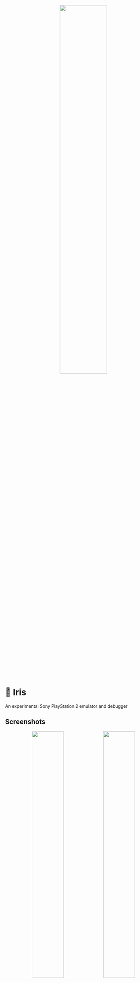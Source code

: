 <div align="center" text-align="center" width="100%">
    <img width="55%" src="https://github.com/user-attachments/assets/d59e2d95-5791-4497-9985-442ca5115ac6">
</div>

# 🐣 Iris
An experimental Sony PlayStation 2 emulator and debugger

## Screenshots
<div align="center" class="grid" markdown>
  <img width="45%" src="https://github.com/user-attachments/assets/39106951-9d45-484f-b4ae-13197305bf06"/>
  <img width="45%" src="https://github.com/user-attachments/assets/e7d24d24-ccac-4239-baba-80d880db35bf"/>
  <img width="45%" src="https://github.com/user-attachments/assets/3d2499fd-304e-4f2c-a1ce-677912f13753"/>
  <img width="45%" src="https://github.com/user-attachments/assets/de37505e-efea-4d3a-94fe-3438b2e9722b"/>
  <img width="45%" src="https://github.com/user-attachments/assets/d97b16fe-f59f-4174-97eb-f4dadf4c4df0"/>
  <img width="45%" src="https://github.com/user-attachments/assets/f061db57-96f3-4fad-94ea-8b023a5875ad"/>
  <img width="45%" src="https://github.com/user-attachments/assets/5ac202f5-eb74-493f-bb35-c6acf752a50b"/>
  <img width="45%" src="https://github.com/user-attachments/assets/099ddda9-4f7f-4d8d-8071-40741bbd3bfc"/>
</div>

## Usage
> [!WARNING]  
> This emulator is under development, it can only run a small number of commercial games

Iris has a graphical user interface and also supports launching from the command line:
```
Usage: iris [OPTION]... <path-to-disc-image>

  -b, --bios               Specify a PlayStation 2 BIOS dump file
      --rom1               Specify a DVD player dump file
      --rom2               Specify a ROM2 dump file
  -d, --boot               Specify a direct kernel boot path
  -i, --disc               Specify a path to a disc image file
  -x, --executable         Specify a path to an ELF executable to be
                             loaded on system startup
      --slot1              Specify a path to a memory card file to
                             be inserted on slot 1
      --slot2              Specify a path to a memory card file to
                             be inserted on slot 2
  -h, --help               Display this help and exit
  -v, --version            Output version information and exit
```

Launching a game or executable through the GUI is also very easy, just go to Iris > Open... and pick a disc image or ELF executable.

## Building
Building the emulator should be pretty straightforward, just recursively clone the repository and follow the steps:

### Linux
```
git clone https://github.com/allkern/iris --recursive
cd iris
./setup-gl3w.sh
make -j8
```

### Windows
```
git clone https://github.com/allkern/iris --recursive
cd iris
./build-deps.ps1
./build-win.ps1
```

### macOS
> [!WARNING]  
> Iris should support macOS but hasn't been fully tested yet
```
git clone https://github.com/allkern/iris --recursive
cd iris
./setup-gl3w.sh
./build.sh
```

## Progress
### Commercial games
Booting a small number of commercial games in-game, and a slightly bigger set of games can boot to the title screen. Most of them do nothing though, an the ones that do usually run way too slow to be playable.

### BIOS
Pretty much all BIOSes I've tried work just fine, even some obscure ones like the Chinese BIOS and the PSX DESR BIOS (more on this later).

It is also possible to specify paths to ROM1 (DVD player) and ROM2 (Chinese extensions, required for the Chinese BIOS).

The only caveat is that none of them render any background graphics when booting, and the little orbs and 3D models. This is probably due to my terrible VU emulation and might be fixed soon.

## PSX DESR
Support for the PSX DESR console is early but somewhat functional. The DESR BIOS plays the boot animation but later fails some sort of diagnostic test. The DESR requires Flash, ATA and MagicGate emulation, which Iris doesn't yet support.

Booting to the XMB should be possible once these features are implemented, and is one of my medium-term goals for this project.

# Special thanks and acknowledgements
I would like to thank the emudev Discord server, Ziemas, Nelson (ncarrillo), cakehonolulu, PSI-rockin and the PCSX2 team for their kind support.

This project makes use of ImGui, gl3w, toml++, Portable File Dialogs and stb_image

### Components
This console is significantly more complex compared to the PS1, here's a rough list of components:
```
🟡 EE (R5900) CPU
- 🟡 FPU
- 🟡 MMI (SIMD)
- 🟡 TLB
- 🟡 DMAC
- 🟢 INTC
- 🟡 Timers
- 🟢 GIF
- 🟡 GS
- 🟡 VU0
  = 🟡 Macro mode
  = 🔴 Micro mode
  = 🔴 VIF0
- 🔴 VU1 (always micro mode)
  = 🟡 VIF1
- 🟡 IPU
🟢 IOP (R3000) CPU
- 🟡 DMAC
- 🟢 INTC
- 🟡 Timers
- 🟢 CDVD
- 🟢 SIO2 (controllers and Memory Cards)
- 🟢 SPU2
- 🟡 DEV9
- 🟡 USB/FireWire?
- 🔴 Ethernet
- 🔴 PS1 backcompat (PS1 hardware)
🟡 SIF
```
